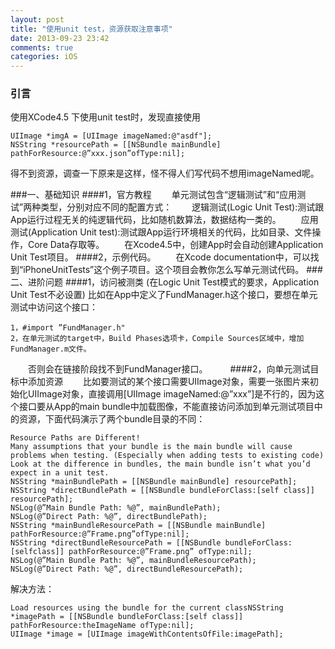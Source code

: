 ```yaml
---
layout: post
title: "使用unit test，资源获取注意事项"
date: 2013-09-23 23:42
comments: true
categories: iOS
---
```


### 引言
 使用XCode4.5 下使用unit test时，发现直接使用
 ```
 UIImage *imgA = [UIImage imageNamed:@"asdf"];
 NSString *resourcePath = [[NSBundle mainBundle] pathForResource:@”xxx.json”ofType:nil];
 ```
 得不到资源，调查一下原来是这样，怪不得人们写代码不想用imageNamed呢。

###一、基础知识
####1，官方教程
　　单元测试包含“逻辑测试”和“应用测试”两种类型，分别对应不同的配置方式：
　　逻辑测试(Logic Unit Test):测试跟App运行过程无关的纯逻辑代码，比如随机数算法，数据结构一类的。
　　应用测试(Application Unit test):测试跟App运行环境相关的代码，比如目录、文件操作，Core Data存取等。
　　在Xcode4.5中，创建App时会自动创建Application Unit Test项目。 
####2，示例代码。
　　在Xcode documentation中，可以找到“iPhoneUnitTests”这个例子项目。这个项目会教你怎么写单元测试代码。
###二、进阶问题
####1，访问被测类
(在Logic Unit Test模式的要求，Application Unit Test不必设置) 比如在App中定义了FundManager.h这个接口，要想在单元测试中访问这个接口：  

	1，#import ”FundManager.h"    
	2，在单元测试的target中，Build Phases选项卡，Compile Sources区域中，增加FundManager.m文件。  

　　否则会在链接阶段找不到FundManager接口。
　　
####2，向单元测试目标中添加资源
　　比如要测试的某个接口需要UIImage对象，需要一张图片来初始化UIImage对象，直接调用[UIImage imageNamed:@”xxx”]是不行的，因为这个接口要从App的main bundle中加载图像，不能直接访问添加到单元测试项目中的资源，下面代码演示了两个bundle目录的不同：

```
Resource Paths are Different!
Many assumptions that your bundle is the main bundle will cause problems when testing. (Especially when adding tests to existing code) Look at the difference in bundles, the main bundle isn’t what you’d expect in a unit test.
NSString *mainBundlePath = [[NSBundle mainBundle] resourcePath];
NSString *directBundlePath = [[NSBundle bundleForClass:[self class]] resourcePath];
NSLog(@”Main Bundle Path: %@”, mainBundlePath);
NSLog(@”Direct Path: %@”, directBundlePath);
NSString *mainBundleResourcePath = [[NSBundle mainBundle] pathForResource:@”Frame.png”ofType:nil];
NSString *directBundleResourcePath = [[NSBundle bundleForClass:[selfclass]] pathForResource:@”Frame.png” ofType:nil];
NSLog(@”Main Bundle Path: %@”, mainBundleResourcePath);
NSLog(@”Direct Path: %@”, directBundleResourcePath);
```
解决方法：
```
Load resources using the bundle for the current classNSString *imagePath = [[NSBundle bundleForClass:[self class]] pathForResource:theImageName ofType:nil]; 
UIImage *image = [UIImage imageWithContentsOfFile:imagePath];
```